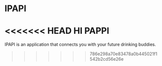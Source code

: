 # IPAPI

<<<<<<< HEAD
HI PAPPI
=======
IPAPI is an application that connects you with your future drinking buddies.
>>>>>>> 786e298a70e83478a0b445021f1542b2cd56e26e
